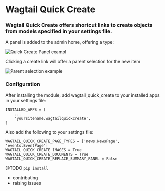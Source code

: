 # Wagtail Quick Create

### Wagtail Quick Create offers shortcut links to create objects from models specified in your settings file.

A panel is added to the admin home, offering a type:

![Quick Create Panel exampl](https://i.imgur.com/DjgQB1R.png)

Clicking a create link will offer a parent selection for the new item

![Parent selection example](https://i.imgur.com/TLlJA9P.png)

### Configuration

After installing the module, add wagtail_quick_create to your installed apps in your settings file:

```[python]
INSTALLED_APPS = [
    ...
    'yoursitename.wagtailquickcreate',
]
```

Also add the following to your settings file:

```
WAGTAIL_QUICK_CREATE_PAGE_TYPES = ['news.NewsPage', 'events.EventPage']
WAGTAIL_QUICK_CREATE_IMAGES = True
WAGTAIL_QUICK_CREATE_DOCUMENTS = True
WAGTAIL_QUICK_CREATE_REPLACE_SUMMARY_PANEL = False
```

@TODO
`pip install`
- contributing
- raising issues

